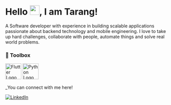 # Hello <img src="https://raw.githubusercontent.com/MartinHeinz/MartinHeinz/master/wave.gif" width="30px">, I am Tarang!

A Software developer with experience in building scalable applications passionate about backend technology and mobile engineering. I love to take up hard challenges, collaborate with people, automate things and solve real world problems.

<!--
**tarang1998/tarang1998** is a ✨ _special_ ✨ repository because its `README.md` (this file) appears on your GitHub profile.

Here are some ideas to get you started:

- 🔭 - 
- 👯 I’m looking to collaborate on ...
- 🤔 I’m looking for help with ...
- 💬 Ask me about ...
- 📫 How to reach me: ...
- 😄 Pronouns: ...
- ⚡ Fun fact: ...
- 🌱 I’m currently
- 🤓
- ![Top Langs](https://github-readme-stats.vercel.app/api/top-langs/?username=tarang1998)

-->



### 🧰 Toolbox

<img src="https://cdn.worldvectorlogo.com/logos/flutter.svg" alt="Flutter Logo" width="50" height="50"/> <img src="https://cdn.worldvectorlogo.com/logos/python-4.svg" alt="Python Logo" width="50" height="50"/>





<!-- <img alt="Tarang's GitHub stats" align="left" src="https://github-readme-stats.vercel.app/api?username=tarang1998&hide_title=true&hide_border=true&show_icons=true&theme=synthwave&include_all_commits=true&count_private=true"> -->


<!-- social media buttons --> 
_You can connect with me here!

[![LinkedIn][1.2]][1]

<!-- icons with padding -->
[1.2]: https://img.shields.io/badge/linkedin-%230077B5.svg?&style=for-the-badge&logo=linkedin&logoColor=white

<!-- social media links -->
[1]: https://www.linkedin.com/in/tarang-nair-752aa8179/

